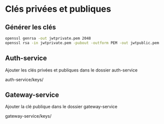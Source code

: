 # Clés privées et publiques

## Générer les clés

```bash
openssl genrsa -out jwtprivate.pem 2048
openssl rsa -in jwtprivate.pem -pubout -outform PEM -out jwtpublic.pem
```

## Auth-service

Ajouter les clés privées et publiques dans le dossier auth-service

auth-service/keys/

## Gateway-service

Ajouter la clé publique dans le dossier gateway-service

gateway-service/keys/
